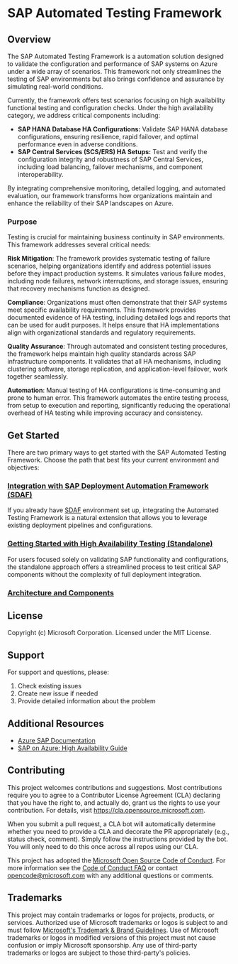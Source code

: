 # SAP Automated Testing Framework

## Overview

The SAP Automated Testing Framework is a automation solution designed to validate the configuration and performance of SAP systems on Azure under a wide array of scenarios. This framework not only streamlines the testing of SAP environments but also brings confidence and assurance by simulating real-world conditions.

Currently, the framework offers test scenarios focusing on high availability functional testing and configuration checks. Under the high availability category, we address critical components including:

- **SAP HANA Database HA Configurations:** Validate SAP HANA database configurations, ensuring resilience, rapid failover, and optimal performance even in adverse conditions.
- **SAP Central Services (SCS/ERS) HA Setups:** Test and verify the configuration integrity and robustness of SAP Central Services, including load balancing, failover mechanisms, and component interoperability.

By integrating comprehensive monitoring, detailed logging, and automated evaluation, our framework transforms how organizations maintain and enhance the reliability of their SAP landscapes on Azure.

### Purpose

Testing is crucial for maintaining business continuity in SAP environments. This framework addresses several critical needs:

**Risk Mitigation**:
The framework provides systematic testing of failure scenarios, helping organizations identify and address potential issues before they impact production systems. It simulates various failure modes, including node failures, network interruptions, and storage issues, ensuring that recovery mechanisms function as designed.

**Compliance**:
Organizations must often demonstrate that their SAP systems meet specific availability requirements. This framework provides documented evidence of HA testing, including detailed logs and reports that can be used for audit purposes. It helps ensure that HA implementations align with organizational standards and regulatory requirements.

**Quality Assurance**:
Through automated and consistent testing procedures, the framework helps maintain high quality standards across SAP infrastructure components. It validates that all HA mechanisms, including clustering software, storage replication, and application-level failover, work together seamlessly.

**Automation**:
Manual testing of HA configurations is time-consuming and prone to human error. This framework automates the entire testing process, from setup to execution and reporting, significantly reducing the operational overhead of HA testing while improving accuracy and consistency.

## Get Started

There are two primary ways to get started with the SAP Automated Testing Framework. Choose the path that best fits your current environment and objectives:

### [Integration with SAP Deployment Automation Framework (SDAF)](./docs/SDAF_INTEGRATION.md)

If you already have [SDAF](https://github.com/Azure/sap-automation) environment set up, integrating the Automated Testing Framework is a natural extension that allows you to leverage existing deployment pipelines and configurations.

### [Getting Started with High Availability Testing (Standalone)](./docs/GETTING_STARTED.md)

For users focused solely on validating SAP functionality and configurations, the standalone approach offers a streamlined process to test critical SAP components without the complexity of full deployment integration.


### [Architecture and Components](./docs/ARCHITECTURE.md)

## License

Copyright (c) Microsoft Corporation.
Licensed under the MIT License.

## Support

For support and questions, please:
1. Check existing issues
2. Create new issue if needed
3. Provide detailed information about the problem

## Additional Resources
- [Azure SAP Documentation](https://docs.microsoft.com/azure/sap)
- [SAP on Azure: High Availability Guide](https://docs.microsoft.com/azure/sap/workloads/sap-high-availability-guide-start)

## Contributing

This project welcomes contributions and suggestions.  Most contributions require you to agree to a
Contributor License Agreement (CLA) declaring that you have the right to, and actually do, grant us
the rights to use your contribution. For details, visit https://cla.opensource.microsoft.com.

When you submit a pull request, a CLA bot will automatically determine whether you need to provide
a CLA and decorate the PR appropriately (e.g., status check, comment). Simply follow the instructions
provided by the bot. You will only need to do this once across all repos using our CLA.

This project has adopted the [Microsoft Open Source Code of Conduct](https://opensource.microsoft.com/codeofconduct/).
For more information see the [Code of Conduct FAQ](https://opensource.microsoft.com/codeofconduct/faq/) or
contact [opencode@microsoft.com](mailto:opencode@microsoft.com) with any additional questions or comments.

## Trademarks

This project may contain trademarks or logos for projects, products, or services. Authorized use of Microsoft 
trademarks or logos is subject to and must follow 
[Microsoft's Trademark & Brand Guidelines](https://www.microsoft.com/en-us/legal/intellectualproperty/trademarks/usage/general).
Use of Microsoft trademarks or logos in modified versions of this project must not cause confusion or imply Microsoft sponsorship.
Any use of third-party trademarks or logos are subject to those third-party's policies.
